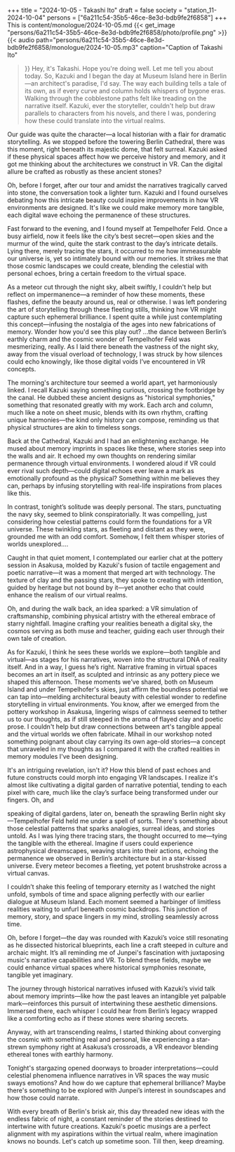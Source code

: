 +++
title = "2024-10-05 - Takashi Ito"
draft = false
society = "station_11-2024-10-04"
persons = ["6a211c54-35b5-46ce-8e3d-bdb9fe2f6858"]
+++
This is content/monologue/2024-10-05.md
{{< get_image "persons/6a211c54-35b5-46ce-8e3d-bdb9fe2f6858/photo/profile.png" >}}
{{< audio
    path="persons/6a211c54-35b5-46ce-8e3d-bdb9fe2f6858/monologue/2024-10-05.mp3" 
    caption="Caption of Takashi Ito"
>}}
Hey, it's Takashi. Hope you're doing well. Let me tell you about today.
So, Kazuki and I began the day at Museum Island here in Berlin—an architect's paradise, I'd say. The way each building tells a tale of its own, as if every curve and column holds whispers of bygone eras. Walking through the cobblestone paths felt like treading on the narrative itself. Kazuki, ever the storyteller, couldn't help but draw parallels to characters from his novels, and there I was, pondering how these could translate into the virtual realms.

Our guide was quite the character—a local historian with a flair for dramatic storytelling. As we stopped before the towering Berlin Cathedral, there was this moment, right beneath its majestic dome, that felt surreal. Kazuki asked if these physical spaces affect how we perceive history and memory, and it got me thinking about the architectures we construct in VR. Can the digital allure be crafted as robustly as these ancient stones?

Oh, before I forget, after our tour and amidst the narratives tragically carved into stone, the conversation took a lighter turn. Kazuki and I found ourselves debating how this intricate beauty could inspire improvements in how VR environments are designed. It's like we could make memory more tangible, each digital wave echoing the permanence of these structures.

Fast forward to the evening, and I found myself at Tempelhofer Feld. Once a busy airfield, now it feels like the city’s best secret—open skies and the murmur of the wind, quite the stark contrast to the day’s intricate details. Lying there, merely tracing the stars, it occurred to me how immeasurable our universe is, yet so intimately bound with our memories. It strikes me that those cosmic landscapes we could create, blending the celestial with personal echoes, bring a certain freedom to the virtual space.

As a meteor cut through the night sky, albeit swiftly, I couldn't help but reflect on impermanence—a reminder of how these moments, these flashes, define the beauty around us, real or otherwise. I was left pondering the art of storytelling through these fleeting stills, thinking how VR might capture such ephemeral brilliance. I spent quite a while just contemplating this concept—infusing the nostalgia of the ages into new fabrications of memory. Wonder how you'd see this play out?
...the dance between Berlin’s earthly charm and the cosmic wonder of Tempelhofer Feld was mesmerizing, really. As I laid there beneath the vastness of the night sky, away from the visual overload of technology, I was struck by how silences could echo knowingly, like those digital voids I’ve encountered in VR concepts.

The morning's architecture tour seemed a world apart, yet harmoniously linked. I recall Kazuki saying something curious, crossing the footbridge by the canal. He dubbed these ancient designs as "historical symphonies," something that resonated greatly with my work. Each arch and column, much like a note on sheet music, blends with its own rhythm, crafting unique harmonies—the kind only history can compose, reminding us that physical structures are akin to timeless songs.

Back at the Cathedral, Kazuki and I had an enlightening exchange. He mused about memory imprints in spaces like these, where stories seep into the walls and air. It echoed my own thoughts on rendering similar permanence through virtual environments. I wondered aloud if VR could ever rival such depth—could digital echoes ever leave a mark as emotionally profound as the physical? Something within me believes they can, perhaps by infusing storytelling with real-life inspirations from places like this.

In contrast, tonight’s solitude was deeply personal. The stars, punctuating the navy sky, seemed to blink conspiratorially. It was compelling, just considering how celestial patterns could form the foundations for a VR universe. These twinkling stars, as fleeting and distant as they were, grounded me with an odd comfort. Somehow, I felt them whisper stories of worlds unexplored....

Caught in that quiet moment, I contemplated our earlier chat at the pottery session in Asakusa, molded by Kazuki's fusion of tactile engagement and poetic narrative—it was a moment that merged art with technology. The texture of clay and the passing stars, they spoke to creating with intention, guided by heritage but not bound by it—yet another echo that could enhance the realism of our virtual realms.

Oh, and during the walk back, an idea sparked: a VR simulation of craftsmanship, combining physical artistry with the ethereal embrace of starry nightfall. Imagine crafting your realities beneath a digital sky, the cosmos serving as both muse and teacher, guiding each user through their own tale of creation.

As for Kazuki, I think he sees these worlds we explore—both tangible and virtual—as stages for his narratives, woven into the structural DNA of reality itself. And in a way, I guess he’s right. Narrative framing in virtual spaces becomes an art in itself, as sculpted and intrinsic as any pottery piece we shaped this afternoon. These moments we’ve shared, both on Museum Island and under Tempelhofer's skies, just affirm the boundless potential we can tap into—melding architectural beauty with celestial wonder to redefine storytelling in virtual environments.
You know, after we emerged from the pottery workshop in Asakusa, lingering wisps of calmness seemed to tether us to our thoughts, as if still steeped in the aroma of flayed clay and poetic prose. I couldn't help but draw connections between art's tangible appeal and the virtual worlds we often fabricate. Mihail in our workshop noted something poignant about clay carrying its own age-old stories—a concept that unraveled in my thoughts as I compared it with the crafted realities in memory modules I've been designing.

It's an intriguing revelation, isn't it? How this blend of past echoes and future constructs could morph into engaging VR landscapes. I realize it's almost like cultivating a digital garden of narrative potential, tending to each pixel with care, much like the clay’s surface being transformed under our fingers. Oh, and 

speaking of digital gardens, later on, beneath the sprawling Berlin night sky—Tempelhofer Feld held me under a spell of sorts. There's something about those celestial patterns that sparks analogies, surreal ideas, and stories untold. As I was lying there tracing stars, the thought occurred to me—tying the tangible with the ethereal. Imagine if users could experience astrophysical dreamscapes, weaving stars into their actions, echoing the permanence we observed in Berlin’s architecture but in a star-kissed universe. Every meteor becomes a fleeting, yet potent brushstroke across a virtual canvas.

I couldn’t shake this feeling of temporary eternity as I watched the night unfold, symbols of time and space aligning perfectly with our earlier dialogue at Museum Island. Each moment seemed a harbinger of limitless realities waiting to unfurl beneath cosmic backdrops. This junction of memory, story, and space lingers in my mind, strolling seamlessly across time.

Oh, before I forget—the day was rounded with Kazuki’s voice still resonating as he dissected historical blueprints, each line a craft steeped in culture and archaic might. It’s all reminding me of Junpei's fascination with juxtaposing music's narrative capabilities and VR. To blend these fields, maybe we could enhance virtual spaces where historical symphonies resonate, tangible yet imaginary.

The journey through historical narratives infused with Kazuki’s vivid talk about memory imprints—like how the past leaves an intangible yet palpable mark—reinforces this pursuit of intertwining these aesthetic dimensions. Immersed there, each whisper I could hear from Berlin’s legacy wrapped like a comforting echo as if these stones were sharing secrets.

Anyway, with art transcending realms, I started thinking about converging the cosmic with something real and personal, like experiencing a star-strewn symphony right at Asakusa’s crossroads, a VR endeavor blending ethereal tones with earthly harmony.

Tonight's stargazing opened doorways to broader interpretations—could celestial phenomena influence narratives in VR spaces the way music sways emotions? And how do we capture that ephemeral brilliance? Maybe there's something to be explored with Junpei’s interest in soundscapes and how those could narrate.

With every breath of Berlin's brisk air, this day threaded new ideas with the endless fabric of night, a constant reminder of the stories destined to intertwine with future creations. Kazuki's poetic musings are a perfect alignment with my aspirations within the virtual realm, where imagination knows no bounds.
Let's catch up sometime soon. Till then, keep dreaming.
